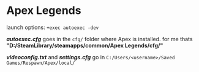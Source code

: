 # Apex Legends
launch options: `+exec autoexec -dev`

_**autoexec.cfg**_ goes in the `cfg/` folder where Apex is installed. for me thats **"D:/SteamLibrary/steamapps/common/Apex Legends/cfg/"**

_**videoconfig.txt**_ and _**settings.cfg**_ go in `C:/Users/<username>/Saved Games/Respawn/Apex/local/`
